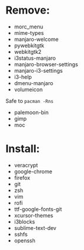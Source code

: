 # Remove:

- morc_menu
- mime-types
- manjaro-welcome
- pywebkitgtk
- webkitgtk2
- i3status-manjaro
- manjaro-browser-settings
- manjaro-i3-settings
- i3-help
- dmenu-manjaro
- volumeicon

Safe to ``pacman -Rns``
- palemoon-bin
- gimp
- moc

# Install:
- veracrypt
- google-chrome
- firefox
- git
- zsh
- vim
- rofi
- ttf-google-fonts-git
- xcursor-themes
- i3blocks
- sublime-text-dev
- sshfs
- openssh
